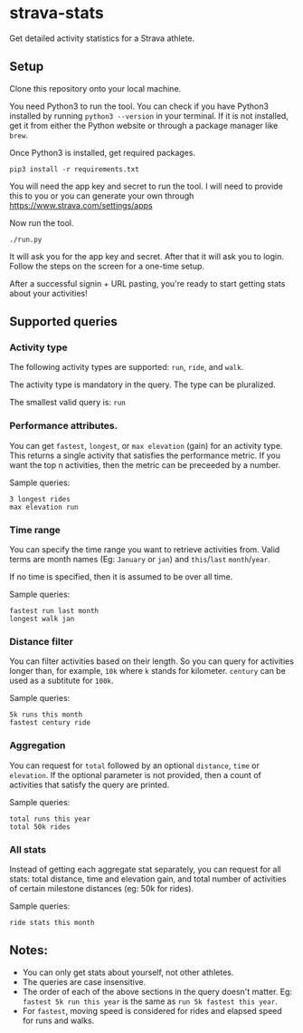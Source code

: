 # strava-stats
Get detailed activity statistics for a Strava athlete.

## Setup
Clone this repository onto your local machine.

You need Python3 to run the tool. You can check if you have Python3 installed by running `python3 --version` in your terminal.
If it is not installed, get it from either the Python website or through a package manager like `brew`. 

Once Python3 is installed, get required packages.
```
pip3 install -r requirements.txt
```

You will need the app key and secret to run the tool.
I will need to provide this to you or you can generate your own through https://www.strava.com/settings/apps

Now run the tool.
```
./run.py
```

It will ask you for the app key and secret. After that it will ask you to login.
Follow the steps on the screen for a one-time setup. 

After a successful signin + URL pasting, you're ready to start getting stats about your activities!

## Supported queries

### Activity type
The following activity types are supported: `run`, `ride`, and `walk`.

The activity type is mandatory in the query. The type can be pluralized.

The smallest valid query is: `run`

### Performance attributes.
You can get `fastest`, `longest`, or `max elevation` (gain) for an activity type. This returns a single activity that
satisfies the performance metric. If you want the top n activities, then the metric can be preceeded by a number.

Sample queries:
```
3 longest rides
max elevation run
```

### Time range
You can specify the time range you want to retrieve activities from. Valid terms are month names (Eg: `January` or `jan`) and `this`/`last` `month`/`year`.

If no time is specified, then it is assumed to be over all time.

Sample queries:
```
fastest run last month
longest walk jan
```

### Distance filter
You can filter activities based on their length. So you can query for activities longer than, for example, `10k` where `k` stands for kilometer. `century` can be used as a subtitute for `100k`.

Sample queries:
```
5k runs this month
fastest century ride
```

### Aggregation
You can request for `total` followed by an optional `distance`, `time` or `elevation`. If the optional parameter is not provided, then a count of activities that satisfy the query are printed.

Sample queries:
```
total runs this year
total 50k rides
```

### All stats
Instead of getting each aggregate stat separately, you can request for all stats: total distance, time and elevation gain, and total number of activities of certain milestone distances (eg: 50k for rides).

Sample queries:
```
ride stats this month
```

## Notes:
- You can only get stats about yourself, not other athletes.
- The queries are case insensitive.
- The order of each of the above sections in the query doesn't matter. Eg: `fastest 5k run this year` is the same as `run 5k fastest this year`.
- For `fastest`, moving speed is considered for rides and elapsed speed for runs and walks.
